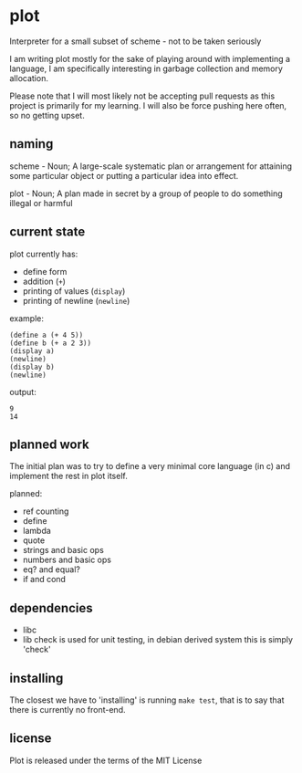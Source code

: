 plot
====
Interpreter for a small subset of scheme - not to be taken seriously

I am writing plot mostly for the sake of playing around with implementing a language,
I am specifically interesting in garbage collection and memory allocation.

Please note that I will most likely not be accepting pull requests as this project is primarily for my learning.
I will also be force pushing here often, so no getting upset.

naming
-------
scheme - Noun; A large-scale systematic plan or arrangement for attaining some particular object or putting a particular idea into effect.

plot - Noun; A plan made in secret by a group of people to do something illegal or harmful

current state
-------------
plot currently has:
* define form
* addition (`+`)
* printing of values (`display`)
* printing of newline (`newline`)

example:

    (define a (+ 4 5))
    (define b (+ a 2 3))
    (display a)
    (newline)
    (display b)
    (newline)

output:

    9
    14

planned work
------------
The initial plan was to try to define a very minimal core language (in c) and implement the rest in plot itself.

planned:
* ref counting
* define
* lambda
* quote
* strings and basic ops
* numbers and basic ops
* eq? and equal?
* if and cond

dependencies
------------
* libc
* lib check is used for unit testing, in debian derived system this is simply 'check'

installing
----------
The closest we have to 'installing' is running `make test`, that is to say that there is currently no front-end.

license
---------
Plot is released under the terms of the MIT License

